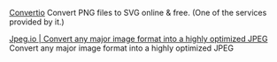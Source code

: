 
[Convertio](https://convertio.co/png-svg/)
Convert PNG files to SVG online & free. (One of the services provided by it.)

[Jpeg.io | Convert any major image format into a highly optimized JPEG](https://www.jpeg.io/)
Convert any major image format into a highly optimized JPEG
